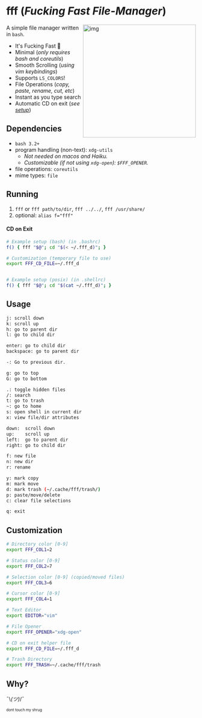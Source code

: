 # fff (*Fucking Fast File-Manager*)

<a href="https://asciinema.org/a/bsXSyPmUkaeR0ti2Qh3eZiKS8" target="_blank"><img src="https://asciinema.org/a/bsXSyPmUkaeR0ti2Qh3eZiKS8.svg" alt="img" height="300px" align="right"/></a>

A simple file manager written in `bash`.

- It's Fucking Fast 🚀
- Minimal (*only requires bash and coreutils*)
- Smooth Scrolling (*using vim keybindings*)
- Supports `LS_COLORS`!
- File Operations (*copy, paste, rename, cut, etc*)
- Instant as you type search
- Automatic CD on exit (*see [setup](#cd-on-exit)*)


## Dependencies

- `bash 3.2+`
- program handling (non-text): `xdg-utils`
    - *Not needed on macos and Haiku.*
    - *Customizable (if not using `xdg-open`): `$FFF_OPENER`.*
- file operations: `coreutils`
- mime types: `file`


## Running

1. `fff` or `fff path/to/dir`, `fff ../../`, `fff /usr/share/`
2. optional: `alias f="fff"`

#### CD on Exit

```sh
# Example setup (bash) (in .bashrc)
f() { fff "$@"; cd "$(< ~/.fff_d)"; }

# Customization (temporary file to use)
export FFF_CD_FILE=~/.fff_d


# Example setup (posix) (in .shellrc)
f() { fff "$@"; cd "$(cat ~/.fff_d)"; }

```


## Usage

```sh
j: scroll down
k: scroll up
h: go to parent dir
l: go to child dir

enter: go to child dir
backspace: go to parent dir

-: Go to previous dir.

g: go to top
G: go to bottom

.: toggle hidden files
/: search
t: go to trash
~: go to home
s: open shell in current dir
x: view file/dir attributes

down:  scroll down
up:    scroll up
left:  go to parent dir
right: go to child dir

f: new file
n: new dir
r: rename

y: mark copy
m: mark move
d: mark trash (~/.cache/fff/trash/)
p: paste/move/delete
c: clear file selections

q: exit
```

## Customization

```sh
# Directory color [0-9]
export FFF_COL1=2

# Status color [0-9]
export FFF_COL2=7

# Selection color [0-9] (copied/moved files)
export FFF_COL3=6

# Cursor color [0-9]
export FFF_COL4=1

# Text Editor
export EDITOR="vim"

# File Opener
export FFF_OPENER="xdg-open"

# CD on exit helper file
export FFF_CD_FILE=~/.fff_d

# Trash Directory
export FFF_TRASH=~/.cache/fff/trash
```

## Why?

¯\\_(ツ)_/¯

<sup><sub>dont touch my shrug</sub></sup>
